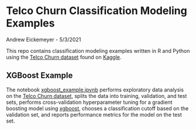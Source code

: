 Telco Churn Classification Modeling Examples
================
Andrew Eickemeyer -
5/3/2021

This repo contains classification modeling examples written in R and
Python using the [Telco Churn
dataset](https://www.kaggle.com/blastchar/telco-customer-churn) found on
[Kaggle](https://www.kaggle.com/blastchar/telco-customer-churn).

## XGBoost Example

The notebook
[xgboost\_example.ipynb](https://github.com/aaeickem/telco_churn_classification/blob/main/xgboost_example.ipynb)
performs exploratory data analysis on the [Telco Churn
dataset](https://www.kaggle.com/blastchar/telco-customer-churn), splits
the data into training, validation, and test sets, performs
cross-validation hyperparameter tuning for a gradient boosting model
using
[xgboost](https://xgboost.readthedocs.io/en/latest/python/python_intro.html),
chooses a classification cutoff based on the validation set, and reports
performance metrics for the model on the test set.
